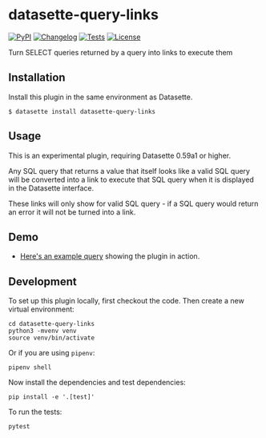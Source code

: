 # datasette-query-links

[![PyPI](https://img.shields.io/pypi/v/datasette-query-links.svg)](https://pypi.org/project/datasette-query-links/)
[![Changelog](https://img.shields.io/github/v/release/simonw/datasette-query-links?include_prereleases&label=changelog)](https://github.com/simonw/datasette-query-links/releases)
[![Tests](https://github.com/simonw/datasette-query-links/workflows/Test/badge.svg)](https://github.com/simonw/datasette-query-links/actions?query=workflow%3ATest)
[![License](https://img.shields.io/badge/license-Apache%202.0-blue.svg)](https://github.com/simonw/datasette-query-links/blob/main/LICENSE)

Turn SELECT queries returned by a query into links to execute them

## Installation

Install this plugin in the same environment as Datasette.

    $ datasette install datasette-query-links

## Usage

This is an experimental plugin, requiring Datasette  0.59a1 or higher.

Any SQL query that returns a value that itself looks like a valid SQL query will be converted into a link to execute that SQL query when it is displayed in the Datasette interface.

These links will only show for valid SQL query - if a SQL query would return an error it will not be turned into a link.

## Demo

* [Here's an example query](https://latest-with-plugins.datasette.io/fixtures?sql=select%0D%0A++%27select+*+from+%5Bfacetable%5D%27+as+query%0D%0Aunion%0D%0Aselect%0D%0A++%27select+sqlite_version()%27%0D%0Aunion%0D%0Aselect%0D%0A++%27select+this+is+invalid+SQL+so+will+not+be+linked%27) showing the plugin in action.

## Development

To set up this plugin locally, first checkout the code. Then create a new virtual environment:

    cd datasette-query-links
    python3 -mvenv venv
    source venv/bin/activate

Or if you are using `pipenv`:

    pipenv shell

Now install the dependencies and test dependencies:

    pip install -e '.[test]'

To run the tests:

    pytest
